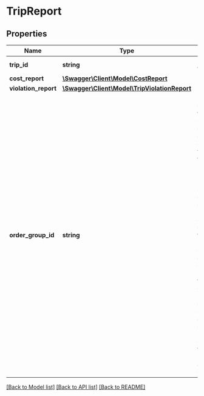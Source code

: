 # TripReport

## Properties
Name | Type | Description | Notes
------------ | ------------- | ------------- | -------------
**trip_id** | **string** | ID of the corresponding trip to this report. | 
**cost_report** | [**\Swagger\Client\Model\CostReport**](CostReport.md) |  | 
**violation_report** | [**\Swagger\Client\Model\TripViolationReport**](TripViolationReport.md) |  | [optional] 
**order_group_id** | **string** | If there is at least one order with a groupId in the trip, the orderGroupId of a tripReport is the groupId that occurs most often among the orders of this trip. If no order of this trip has a groupId then this field is not set. If a planToursRequest has a trip in the input plan with different groupIds among the orders, first the orderGroupId of the trip is determined and then only orders of the same groupId are inserted in this trip during automatic planning. A changeToursRequest can change the orderGroupId of a trip for example by removing orders from the trip. All changeToursActions are performed even if options of the orderGroupConsideration are not fulfilled or if the orderGroupId does not match with any of the orderGroupIds of the target vehicle. For further information please have a look at the technical concept Order Groups. | [optional] 

[[Back to Model list]](../../README.md#documentation-for-models) [[Back to API list]](../../README.md#documentation-for-api-endpoints) [[Back to README]](../../README.md)

